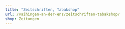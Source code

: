 ```yaml
---
title: "Zeitschriften, Tabakshop"
url: /vaihingen-an-der-enz/zeitschriften-tabakshop/
shop: Zeitungen
---
```

